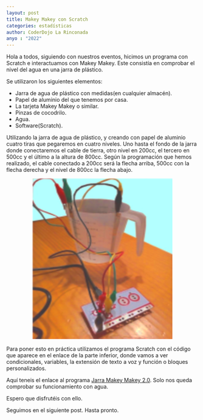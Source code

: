 ```yaml
---
layout: post
title: Makey Makey con Scratch
categories: estadísticas
author: CoderDojo La Rinconada
anyo : "2022"
---
```


Hola a todos, siguiendo con nuestros eventos, hicimos un programa con Scratch e interactuamos con Makey Makey. Este consistía en comprobar el nivel del agua en una jarra de plástico. 

Se utilizaron los siguientes elementos:

* Jarra de agua de plástico con medidas(en cualquier almacén).
* Papel de aluminio del que tenemos por casa.
* La tarjeta Makey Makey o similar.
* Pinzas de cocodrilo.
* Agua.
* Software(Scratch).

Utilizando la jarra de agua de plástico, y creando con papel de aluminio cuatro tiras que pegaremos en cuatro niveles. Uno hasta el fondo de la jarra donde conectaremos el cable de tierra, otro nivel en 200cc, el tercero en 500cc y el último a la altura de 800cc. Según la programación que hemos realizado, el cable conectado a 200cc será la flecha arriba, 500cc con la flecha derecha y el nivel de 800cc la flecha abajo. 


<span style="display:block;text-align:center">![jarraMakey]</span>

Para poner esto en práctica utilizamos el programa Scratch con el código que aparece en el enlace de la parte inferior, donde vamos a ver condicionales, variables, la extensión de texto a voz y función o bloques personalizados. 

Aquí teneis el enlace al programa <span><a href="https://scratch.mit.edu/projects/596182675" target="blank">Jarra Makey Makey 2.0</a></span>. Solo nos queda comprobar su funcionamiento con agua.

Espero que disfrutéis con ello.


Seguimos en el siguiente post. Hasta pronto.



[jarraMakey]: /images/jarraMakey.png










